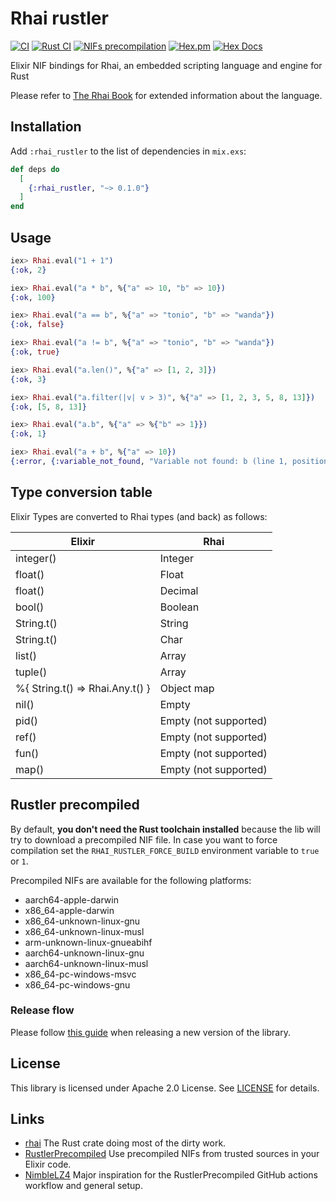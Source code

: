 # Rhai rustler

[![CI](https://github.com/fabriziosestito/rhai_rustler/actions/workflows/main.yaml/badge.svg)](https://github.com/fabriziosestito/rhai_rustler/actions/workflows/main.yaml)
[![Rust CI](https://github.com/fabriziosestito/rhai_rustler/actions/workflows/rust-ci.yaml/badge.svg)](https://github.com/fabriziosestito/rhai_rustler/actions/workflows/rust-ci.yaml)
[![NIFs precompilation](https://github.com/fabriziosestito/rhai_rustler/actions/workflows/release.yaml/badge.svg)](https://github.com/fabriziosestito/rhai_rustler/actions/workflows/release.yaml)
[![Hex.pm](https://img.shields.io/hexpm/v/rhai_rustler.svg)](https://hex.pm/packages/rhai_rustler)
[![Hex Docs](https://img.shields.io/badge/hex-docs-purple.svg)](https://hexdocs.pm/rhai_rustler/)

Elixir NIF bindings for Rhai, an embedded scripting language and engine for Rust

Please refer to [The Rhai Book](https://rhai.rs/book/index.html) for extended information about the language.

## Installation

Add `:rhai_rustler` to the list of dependencies in `mix.exs`:

```elixir
def deps do
  [
    {:rhai_rustler, "~> 0.1.0"}
  ]
end
```

## Usage

```elixir
iex> Rhai.eval("1 + 1")
{:ok, 2}

iex> Rhai.eval("a * b", %{"a" => 10, "b" => 10})
{:ok, 100}

iex> Rhai.eval("a == b", %{"a" => "tonio", "b" => "wanda"})
{:ok, false}

iex> Rhai.eval("a != b", %{"a" => "tonio", "b" => "wanda"})
{:ok, true}

iex> Rhai.eval("a.len()", %{"a" => [1, 2, 3]})
{:ok, 3}

iex> Rhai.eval("a.filter(|v| v > 3)", %{"a" => [1, 2, 3, 5, 8, 13]})
{:ok, [5, 8, 13]}

iex> Rhai.eval("a.b", %{"a" => %{"b" => 1}})
{:ok, 1}

iex> Rhai.eval("a + b", %{"a" => 10})
{:error, {:variable_not_found, "Variable not found: b (line 1, position 5)"}}
```

## Type conversion table

Elixir Types are converted to Rhai types (and back) as follows:

| Elixir                        | Rhai                  |
| ----------------------------- | --------------------- |
| integer()                     | Integer               |
| float()                       | Float                 |
| float()                       | Decimal               |
| bool()                        | Boolean               |
| String.t()                    | String                |
| String.t()                    | Char                  |
| list()                        | Array                 |
| tuple()                       | Array                 |
| %{ String.t() => Rhai.Any.t() } | Object map            |
| nil()                         | Empty                 |
| pid()                         | Empty (not supported) |
| ref()                         | Empty (not supported) |
| fun()                         | Empty (not supported) |
| map()                         | Empty (not supported) |

## Rustler precompiled

By default, **you don't need the Rust toolchain installed** because the lib will try to download
a precompiled NIF file.
In case you want to force compilation set the
`RHAI_RUSTLER_FORCE_BUILD` environment variable to `true` or `1`.

Precompiled NIFs are available for the following platforms:

- aarch64-apple-darwin
- x86_64-apple-darwin
- x86_64-unknown-linux-gnu
- x86_64-unknown-linux-musl
- arm-unknown-linux-gnueabihf
- aarch64-unknown-linux-gnu
- aarch64-unknown-linux-musl
- x86_64-pc-windows-msvc
- x86_64-pc-windows-gnu

### Release flow

Please follow [this guide](https://hexdocs.pm/rustler_precompiled/precompilation_guide.html#the-release-flow) when releasing a new version of the library.

## License

This library is licensed under Apache 2.0 License. See [LICENSE](LICENSE) for details.

## Links

- [rhai](https://github.com/rhaiscript/rhai) The Rust crate doing most of the dirty work.
- [RustlerPrecompiled](https://github.com/philss/rustler_precompiled) Use precompiled NIFs from trusted sources in your Elixir code.
- [NimbleLZ4](https://github.com/whatyouhide/nimble_lz4) Major inspiration for the RustlerPrecompiled GitHub actions workflow and general setup.
